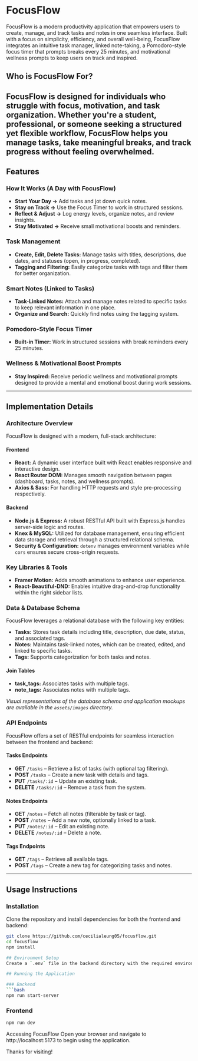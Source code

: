 # FocusFlow

FocusFlow is a modern productivity application that empowers users to create, manage, and track tasks and notes in one seamless interface. Built with a focus on simplicity, efficiency, and overall well-being, FocusFlow integrates an intuitive task manager, linked note-taking, a Pomodoro-style focus timer that prompts breaks every 25 minutes, and motivational wellness prompts to keep users on track and inspired.

## Who is FocusFlow For?

FocusFlow is designed for individuals who struggle with focus, motivation, and task organization. Whether you're a student, professional, or someone seeking a structured yet flexible workflow, FocusFlow helps you manage tasks, take meaningful breaks, and track progress without feeling overwhelmed.
---

## Features

### How It Works (A Day with FocusFlow)
- **Start Your Day →** Add tasks and jot down quick notes.
- **Stay on Track →** Use the Focus Timer to work in structured sessions.
- **Reflect & Adjust →** Log energy levels, organize notes, and review insights.
- **Stay Motivated →** Receive small motivational boosts and reminders.


### Task Management
- **Create, Edit, Delete Tasks:** Manage tasks with titles, descriptions, due dates, and statuses (open, in progress, completed).
- **Tagging and Filtering:** Easily categorize tasks with tags and filter them for better organization.

### Smart Notes (Linked to Tasks)
- **Task-Linked Notes:**  Attach and manage notes related to specific tasks to keep relevant information in one place.
- **Organize and Search:** Quickly find notes using the tagging system.

### Pomodoro-Style Focus Timer
- **Built-in Timer:** Work in structured sessions with break reminders every 25 minutes.

### Wellness & Motivational Boost Prompts
- **Stay Inspired:** Receive periodic wellness and motivational prompts designed to provide a mental and emotional boost during work sessions.

---

## Implementation Details

### Architecture Overview
FocusFlow is designed with a modern, full-stack architecture:

#### Frontend
- **React:** A dynamic user interface built with React enables responsive and interactive design.
- **React Router DOM:** Manages smooth navigation between pages (dashboard, tasks, notes, and wellness prompts).
- **Axios & Sass:** For handling HTTP requests and style pre-processing respectively.

#### Backend
- **Node.js & Express:** A robust RESTful API built with Express.js handles server-side logic and routes.
- **Knex & MySQL:** Utilized for database management, ensuring efficient data storage and retrieval through a structured relational schema.
- **Security & Configuration:** `dotenv` manages environment variables while `cors` ensures secure cross-origin requests.

### Key Libraries & Tools
- **Framer Motion:** Adds smooth animations to enhance user experience.
- **React-Beautiful-DND:** Enables intuitive drag-and-drop functionality within the right sidebar lists.

### Data & Database Schema

FocusFlow leverages a relational database with the following key entities:
- **Tasks:** Stores task details including title, description, due date, status, and associated tags.
- **Notes:** Maintains task-linked notes, which can be created, edited, and linked to specific tasks.
- **Tags:** Supports categorization for both tasks and notes.

#### Join Tables
- **task_tags:** Associates tasks with multiple tags.
- **note_tags:** Associates notes with multiple tags.

*Visual representations of the database schema and application mockups are available in the `assets/images` directory.*

### API Endpoints

FocusFlow offers a set of RESTful endpoints for seamless interaction between the frontend and backend:

#### Tasks Endpoints
- **GET** `/tasks` – Retrieve a list of tasks (with optional tag filtering).
- **POST** `/tasks` – Create a new task with details and tags.
- **PUT** `/tasks/:id` – Update an existing task.
- **DELETE** `/tasks/:id` – Remove a task from the system.

#### Notes Endpoints
- **GET** `/notes` – Fetch all notes (filterable by task or tag).
- **POST** `/notes` – Add a new note, optionally linked to a task.
- **PUT** `/notes/:id` – Edit an existing note.
- **DELETE** `/notes/:id` – Delete a note.

#### Tags Endpoints
- **GET** `/tags` – Retrieve all available tags.
- **POST** `/tags` – Create a new tag for categorizing tasks and notes.

---

## Usage Instructions

### Installation
Clone the repository and install dependencies for both the frontend and backend:
```bash
git clone https://github.com/cecilialeung05/focusflow.git
cd focusflow
npm install

## Environment Setup
Create a `.env` file in the backend directory with the required environment variables (database credentials, port, etc.).

## Running the Application

### Backend
```bash
npm run start-server
```

### Frontend
```bash
npm run dev
```

Accessing FocusFlow
Open your browser and navigate to http://localhost:5173 to begin using the application.

Thanks for visiting!

